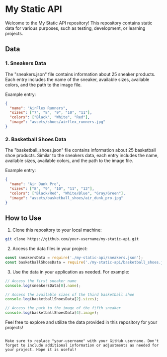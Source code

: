 # My Static API

Welcome to the My Static API repository! This repository contains static data for various purposes, such as testing, development, or learning projects.

## Data

### 1. Sneakers Data

The "sneakers.json" file contains information about 25 sneaker products. Each entry includes the name of the sneaker, available sizes, available colors, and the path to the image file.

Example entry:

```json
{
  "name": "AirFlex Runners",
  "sizes": ["7", "8", "9", "10", "11"],
  "colors": ["Black", "White", "Red"],
  "image": "assets/shoes/airflex_runners.jpg"
}
```

### 2. Basketball Shoes Data

The "basketball_shoes.json" file contains information about 25 basketball shoe products. Similar to the sneakers data, each entry includes the name, available sizes, available colors, and the path to the image file.

Example entry:

```json
{
  "name": "Air Dunk Pro",
  "sizes": ["8", "9", "10", "11", "12"],
  "colors": ["Black/Red", "White/Blue", "Gray/Green"],
  "image": "assets/basketball_shoes/air_dunk_pro.jpg"
}
```

## How to Use

1. Clone this repository to your local machine:

```bash
git clone https://github.com/your-username/my-static-api.git
```

2. Access the data files in your project:

```javascript
const sneakersData = require('./my-static-api/sneakers.json');
const basketballShoesData = require('./my-static-api/basketball_shoes.json');
```

3. Use the data in your application as needed. For example:

```javascript
// Access the first sneaker name
console.log(sneakersData[0].name);

// Access the available sizes of the third basketball shoe
console.log(basketballShoesData[2].sizes);

// Access the path to the image of the fifth sneaker
console.log(basketballShoesData[4].image);
```

Feel free to explore and utilize the data provided in this repository for your projects!
```

Make sure to replace "your-username" with your GitHub username. Don't forget to include additional information or adjustments as needed for your project. Hope it is useful!